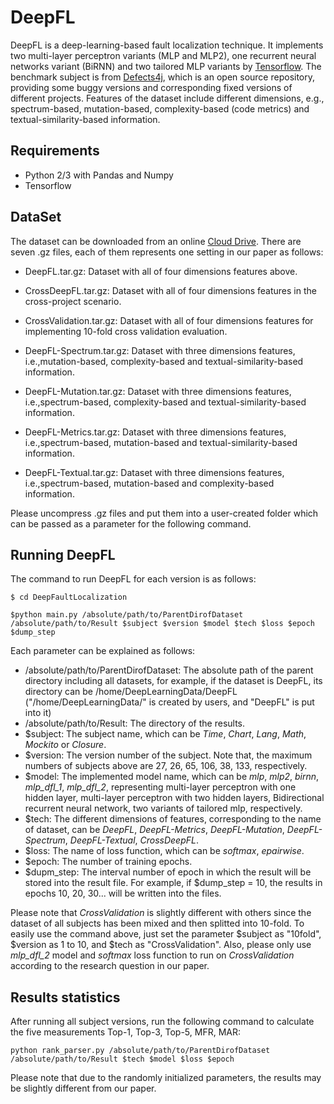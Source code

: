 # DeepFL
DeepFL is a deep-learning-based fault localization technique. It implements two multi-layer perceptron variants (MLP and MLP2), one recurrent neural networks variant (BiRNN) and two tailored MLP variants by [Tensorflow](https://www.tensorflow.org/). The benchmark subject is from [Defects4j](https://github.com/rjust/defects4j), which is an open source repository, providing some buggy versions and corresponding fixed versions of different projects. Features of the dataset include different dimensions, e.g., spectrum-based, mutation-based, complexity-based (code metrics) and textual-similarity-based information.  

## Requirements ##
- Python 2/3 with Pandas and Numpy
- Tensorflow

## DataSet ##
The dataset can be downloaded from an online [Cloud Drive](https://mega.nz/#F!7rhCwQzT!OXUlRaIh-kyevSr6sTdwxA). There are seven .gz files, each of them represents one setting in our paper as follows:

* DeepFL.tar.gz: Dataset with all of four dimensions features above.

* CrossDeepFL.tar.gz: Dataset with all of four dimensions features in the cross-project scenario. 

* CrossValidation.tar.gz: Dataset with all of four dimensions features for implementing 10-fold cross validation evaluation.

* DeepFL-Spectrum.tar.gz: Dataset with three dimensions features, i.e.,mutation-based, complexity-based and textual-similarity-based information.

* DeepFL-Mutation.tar.gz: Dataset with three dimensions features, i.e.,spectrum-based, complexity-based and textual-similarity-based information.

* DeepFL-Metrics.tar.gz: Dataset with three dimensions features, i.e.,spectrum-based, mutation-based and textual-similarity-based information.

* DeepFL-Textual.tar.gz: Dataset with three dimensions features, i.e.,spectrum-based, mutation-based and complexity-based information.


Please uncompress .gz files and put them into a user-created folder which can be passed as a parameter for the following command.
## Running DeepFL ##
The command to run DeepFL for each version is as follows:

```
$ cd DeepFaultLocalization
```

```
$python main.py /absolute/path/to/ParentDirofDataset /absolute/path/to/Result $subject $version $model $tech $loss $epoch $dump_step
```
Each parameter can be explained as follows:
* /absolute/path/to/ParentDirofDataset: The absolute path of the parent directory including all datasets, for example, if the dataset is DeepFL, its directory can be /home/DeepLearningData/DeepFL ("/home/DeepLearningData/" is created by users, and "DeepFL" is put
into it)
* /absolute/path/to/Result: The directory of the results. 
* $subject: The subject name, which can be *Time*, *Chart*, *Lang*, *Math*, *Mockito* or *Closure*.
* $version: The version number of the subject. Note that, the maximum numbers of subjects above are 27, 26, 65, 106, 38, 133, respectively.
* $model: The implemented model name, which can be *mlp*, *mlp2*, *birnn*, *mlp_dfl_1*, *mlp_dfl_2*, representing multi-layer perceptron with one hidden layer, multi-layer perceptron with two hidden layers, Bidirectional recurrent neural network, two variants of tailored mlp, respectively.
* $tech: The different dimensions of features, corresponding to the name of dataset, can be *DeepFL*, *DeepFL-Metrics*, *DeepFL-Mutation*, *DeepFL-Spectrum*, *DeepFL-Textual*, *CrossDeepFL*.
* $loss: The name of loss function, which can be *softmax*, *epairwise*.
* $epoch: The number of training epochs.
* $dupm_step: The interval number of epoch in which the result will be stored into the result file. For example, if $dump_step = 10, the results in epochs 10, 20, 30... will be written into the files.

Please note that *CrossValidation* is slightly different with others since the dataset of all subjects has been mixed and then splitted into 10-fold. To easily use the command above, just set the parameter $subject as "10fold", $version as 1 to 10, and $tech as "CrossValidation". Also, please only use *mlp_dfl_2* model and *softmax* loss function to run on *CrossValidation* according to the research question in our paper.

## Results statistics ##
After running all subject versions, run the following command to calculate the five measurements Top-1, Top-3, Top-5, MFR, MAR:

```
python rank_parser.py /absolute/path/to/ParentDirofDataset /absolute/path/to/Result $tech $model $loss $epoch
```
Please note that due to the randomly initialized parameters, the results may be slightly different from our paper.

